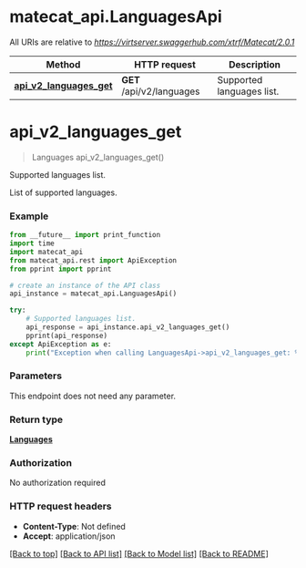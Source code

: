 # matecat_api.LanguagesApi

All URIs are relative to *https://virtserver.swaggerhub.com/xtrf/Matecat/2.0.1*

Method | HTTP request | Description
------------- | ------------- | -------------
[**api_v2_languages_get**](LanguagesApi.md#api_v2_languages_get) | **GET** /api/v2/languages | Supported languages list.

# **api_v2_languages_get**
> Languages api_v2_languages_get()

Supported languages list.

List of supported languages.

### Example
```python
from __future__ import print_function
import time
import matecat_api
from matecat_api.rest import ApiException
from pprint import pprint

# create an instance of the API class
api_instance = matecat_api.LanguagesApi()

try:
    # Supported languages list.
    api_response = api_instance.api_v2_languages_get()
    pprint(api_response)
except ApiException as e:
    print("Exception when calling LanguagesApi->api_v2_languages_get: %s\n" % e)
```

### Parameters
This endpoint does not need any parameter.

### Return type

[**Languages**](Languages.md)

### Authorization

No authorization required

### HTTP request headers

 - **Content-Type**: Not defined
 - **Accept**: application/json

[[Back to top]](#) [[Back to API list]](../README.md#documentation-for-api-endpoints) [[Back to Model list]](../README.md#documentation-for-models) [[Back to README]](../README.md)

